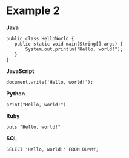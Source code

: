 Example 2
=========

**Java**

    public class HelloWorld {
       public static void main(String[] args) {
           System.out.println("Hello, world!");
       }
    }

**JavaScript**

    document.write('Hello, world!');

**Python**

    print("Hello, world!")

**Ruby**

    puts "Hello, world!"

**SQL**

    SELECT 'Hello, world!' FROM DUMMY;